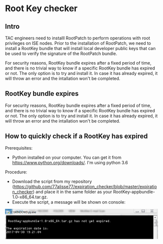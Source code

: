 

# Root Key checker

## Intro

TAC engineers need to installl RootPatch to perform operations with root privileges on ISE nodes. Prior to the installation of RootPatch, we need to install a RootKey bundle that will install local developer public keys that can be used to verify the signature of the RootPatch bundle.

For security reasons, RootKey bundle expires after a fixed period of time, and there is no trivial way to know if a specific RootKey bundle has expired or not. The only option is to try and install it. In case it has already expired, it will throw an error and the intallation won't be completed. 

## RootKey bundle expires

For security reasons, RootKey bundle expires after a fixed period of time, and there is no trivial way to know if a specific RootKey bundle has expired or not. The only option is to try and install it. In case it has already expired, it will throw an error and the intallation won't be completed. 

## How to quickly check if a RootKey has expired
 
Prerequisites:
- Python installed on your computer. You can get it from https://www.python.org/downloads/. I'm using python 3.6
 
Procedure:
- Download the script from my repository (https://github.com/77alisse77/expiration_checker/blob/master/expiration_checker) and place it in the same folder as your RootKey-appbundle-1.0-x86_64.tar.gz. 
- Execute the script, a message will be shown on console:

![alt text](https://github.com/77alisse77/expiration_checker/blob/master/root_key_not_expired.PNG) 
